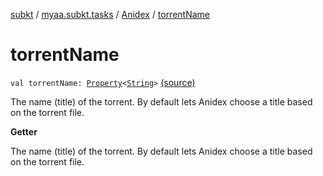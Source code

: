 [subkt](../../index.md) / [myaa.subkt.tasks](../index.md) / [Anidex](index.md) / [torrentName](./torrent-name.md)

# torrentName

`val torrentName: `[`Property`](https://docs.gradle.org/current/javadoc/org/gradle/api/provider/Property.html)`<`[`String`](https://kotlinlang.org/api/latest/jvm/stdlib/kotlin/-string/index.html)`>` [(source)](https://github.com/Myaamori/SubKt/blob/0.1.11/src/main/kotlin/myaa/subkt/tasks/tasks.kt#L1146)

The name (title) of the torrent. By default lets Anidex choose a title
based on the torrent file.

**Getter**

The name (title) of the torrent. By default lets Anidex choose a title
based on the torrent file.

